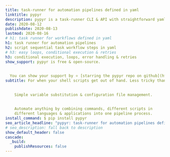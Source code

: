 ```yaml
---
title: task-runner for automation pipelines defined in yaml
linktitle: pypyr
description: pypyr is a task-runner CLI & API with straightforward yaml pipelines. Free & open-source. Agentless task automation.
date: 2020-08-12
publishdate: 2020-08-13
lastmod: 2020-08-16
# h1: task runner for workflows defined in yaml
h1: task runner for automation pipelines
h2: script sequential task workflow steps in yaml
# h3: easy loops, conditional execution & retries
h3: conditional execution, loops, error handling & retries
show_support: pypyr is free & open-source.
  
  
  You can show your support by ⭐ [starring the pypyr repo on github](https://github.com/pypyr/pypyr) ⭐!
subtitle: For when your shell scripts get out of hand. Less tricky than makefile.
    
    
    Simple variable substitution & configuration file management.
    
    
    Automate anything by combining commands, different scripts in 
    different languages & applications into one pipeline process.
install_command: $ pip install pypyr
seo_article_headline: "pypyr: task-runner for automation pipelines defined in yaml"
# seo_description: fall back to description
show_default_header: false
cascade:
  _build:
    publishResources: false
---
```

